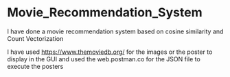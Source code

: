 # Movie_Recommendation_System

I have done a movie recommendation system based on cosine similarity and Count Vectorization

I have used https://www.themoviedb.org/  for the images or the poster to display in the GUI  and used the web.postman.co for the JSON file to execute the posters 


